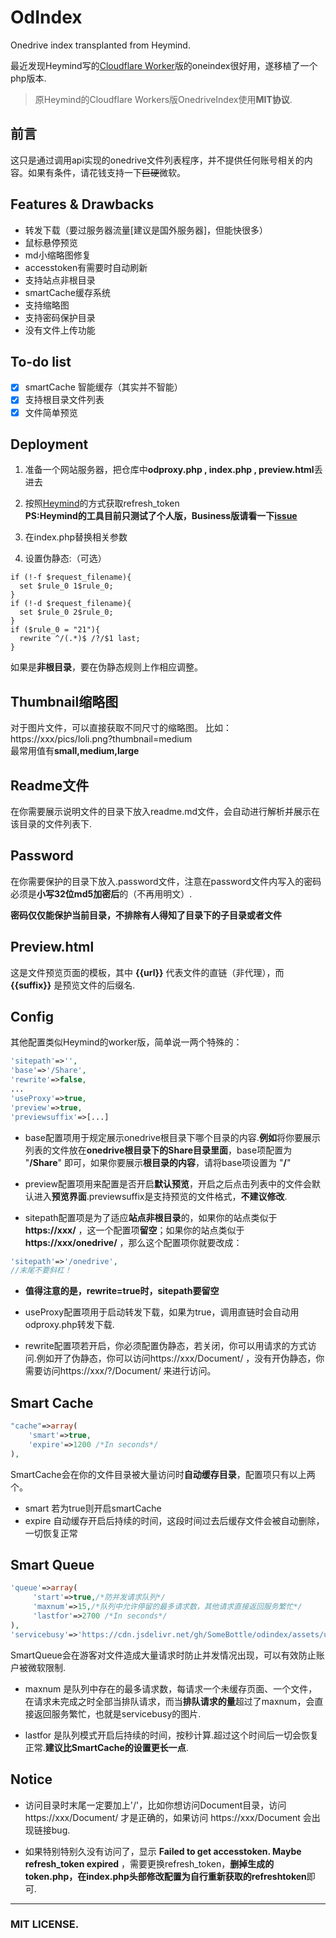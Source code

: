 # OdIndex
Onedrive index transplanted from Heymind.

最近发现Heymind写的<a href='https://github.com/heymind/OneDrive-Index-Cloudflare-Worker' target='_blank'>Cloudflare Worker</a>版的oneindex很好用，遂移植了一个php版本.

> 原Heymind的Cloudflare Workers版OnedriveIndex使用**MIT协议**.  

## 前言  
这只是通过调用api实现的onedrive文件列表程序，并不提供任何账号相关的内容。如果有条件，请花钱支持一下<del>巨硬</del>微软。   

## Features & Drawbacks  
* 转发下载（要过服务器流量[建议是国外服务器]，但能快很多）   
* 鼠标悬停预览  
* md小缩略图修复  
* accesstoken有需要时自动刷新  
* 支持站点非根目录  
* smartCache缓存系统  
* 支持缩略图  
* 支持密码保护目录  
* 没有文件上传功能  

## To-do list
- [x] smartCache 智能缓存（其实并不智能）  
- [x] 支持根目录文件列表  
- [x] 文件简单预览  

## Deployment  
1. 准备一个网站服务器，把仓库中**odproxy.php , index.php , preview.html**丢进去  

2. 按照<a href='https://github.com/SomeBottle/OdIndex/blob/master/heymind/heymind.md' target='_blank'>Heymind</a>的方式获取refresh_token  
**PS:Heymind的工具目前只测试了个人版，Business版请看一下<a href='https://github.com/heymind/OneDrive-Index-Cloudflare-Worker/issues' target='_blank'>issue</a>**  

3. 在index.php替换相关参数  

4. 设置伪静态:（可选）  
  
  ```
  if (!-f $request_filename){
    set $rule_0 1$rule_0;
  }
  if (!-d $request_filename){
    set $rule_0 2$rule_0;
  }
  if ($rule_0 = "21"){
    rewrite ^/(.*)$ /?/$1 last;
  }
  ```
  如果是**非根目录**，要在伪静态规则上作相应调整。  
  
## Thumbnail缩略图  
对于图片文件，可以直接获取不同尺寸的缩略图。 比如：https://xxx/pics/loli.png?thumbnail=medium  
最常用值有**small,medium,large**  
  
## Readme文件  
在你需要展示说明文件的目录下放入readme.md文件，会自动进行解析并展示在该目录的文件列表下.  
  
## Password  
在你需要保护的目录下放入.password文件，注意在password文件内写入的密码必须是**小写32位md5加密后**的（不再用明文）.  

**密码仅仅能保护当前目录，不排除有人得知了目录下的子目录或者文件**  

## Preview.html  
这是文件预览页面的模板，其中 **{{url}}** 代表文件的直链（非代理），而 **{{suffix}}** 是预览文件的后缀名.  

## Config  
其他配置类似Heymind的worker版，简单说一两个特殊的：  

```php
'sitepath'=>'',  
'base'=>'/Share',
'rewrite'=>false,
...
'useProxy'=>true,  
'preview'=>true,  
'previewsuffix'=>[...]  
```
* base配置项用于规定展示onedrive根目录下哪个目录的内容.**例如**将你要展示列表的文件放在**onedrive根目录下的Share目录里面**，base项配置为 "**/Share**" 即可，如果你要展示**根目录的内容**，请将base项设置为 "**/**"  

* preview配置项用来配置是否开启**默认预览**，开启之后点击列表中的文件会默认进入**预览界面**.previewsuffix是支持预览的文件格式，**不建议修改**.  

* sitepath配置项是为了适应**站点非根目录**的，如果你的站点类似于**https://xxx/** ，这一个配置项**留空**；如果你的站点类似于**https://xxx/onedrive/** ，那么这个配置项你就要改成：  
```php
'sitepath'=>'/onedrive',  
//末尾不要斜杠！  
```

* **值得注意的是，rewrite=true时，sitepath要留空**   

* useProxy配置项用于启动转发下载，如果为true，调用直链时会自动用odproxy.php转发下载.  

* rewrite配置项若开启，你必须配置伪静态，若关闭，你可以用请求的方式访问.例如开了伪静态，你可以访问https://xxx/Document/ ，没有开伪静态，你需要访问https://xxx/?/Document/ 来进行访问。   

## Smart Cache  
```php
"cache"=>array(
    'smart'=>true,
    'expire'=>1200 /*In seconds*/
),
```

SmartCache会在你的文件目录被大量访问时**自动缓存目录**，配置项只有以上两个。  

* smart 若为true则开启smartCache  
* expire 自动缓存开启后持续的时间，这段时间过去后缓存文件会被自动删除，一切恢复正常  

## Smart Queue  
```php
'queue'=>array(
     'start'=>true,/*防并发请求队列*/
     'maxnum'=>15,/*队列中允许停留的最多请求数，其他请求直接返回服务繁忙*/
     'lastfor'=>2700 /*In seconds*/
),
'servicebusy'=>'https://cdn.jsdelivr.net/gh/SomeBottle/odindex/assets/unavailable.png',
```

SmartQueue会在游客对文件造成大量请求时防止并发情况出现，可以有效防止账户被微软限制.  

* maxnum 是队列中存在的最多请求数，每请求一个未缓存页面、一个文件，在请求未完成之时全部当排队请求，而当**排队请求的量**超过了maxnum，会直接返回服务繁忙，也就是servicebusy的图片.  

* lastfor 是队列模式开启后持续的时间，按秒计算.超过这个时间后一切会恢复正常.**建议比SmartCache的设置更长一点**.  

## Notice  

* 访问目录时末尾一定要加上'/'，比如你想访问Document目录，访问https://xxx/Document/ 才是正确的，如果访问 https://xxx/Document 会出现链接bug.  

* 如果特别特别久没有访问了，显示 **Failed to get accesstoken. Maybe refresh_token expired** ，需要更换refresh_token，**删掉生成的token.php，在index.php头部修改配置为自行重新获取的refreshtoken**即可.  

------------------
### MIT LICENSE. 
